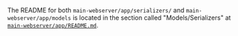 The README for both `main-webserver/app/serializers/` and `main-webserver/app/models` is located in the section called "Models/Serializers" at [`main-webserver/app/README.md`](../README.md#modelsserializers).
